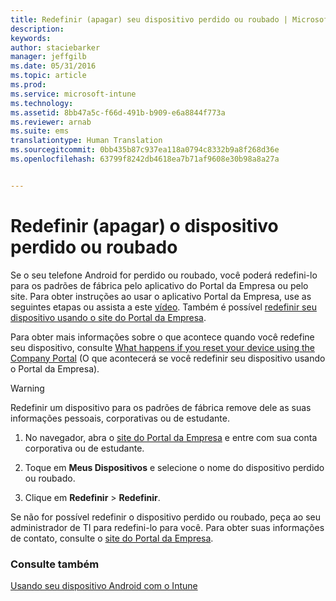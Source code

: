 ```yaml
---
title: Redefinir (apagar) seu dispositivo perdido ou roubado | Microsoft Intune
description: 
keywords: 
author: staciebarker
manager: jeffgilb
ms.date: 05/31/2016
ms.topic: article
ms.prod: 
ms.service: microsoft-intune
ms.technology: 
ms.assetid: 8bb47a5c-f66d-491b-b909-e6a8844f773a
ms.reviewer: arnab
ms.suite: ems
translationtype: Human Translation
ms.sourcegitcommit: 0bb435b87c937ea118a0794c8332b9a8f268d36e
ms.openlocfilehash: 63799f8242db4618ea7b71af9608e30b98a8a27a


---
```



# Redefinir (apagar) o dispositivo perdido ou roubado

Se o seu telefone Android for perdido ou roubado, você poderá redefini-lo para os padrões de fábrica pelo aplicativo do Portal da Empresa ou pelo site. Para obter instruções ao usar o aplicativo Portal da Empresa, use as seguintes etapas ou assista a este [vídeo](http://aka.ms/ly1x17). Também é possível [redefinir seu dispositivo usando o site do Portal da Empresa](reset-your-device-cpwebsite.md).

Para obter mais informações sobre o que acontece quando você redefine seu dispositivo, consulte [What happens if you reset your device using the Company Portal](what-happens-if-you-reset-your-device-using-the-company-portal-android.md) (O que acontecerá se você redefinir seu dispositivo usando o Portal da Empresa).

> [!WARNING] 
> Redefinir um dispositivo para os padrões de fábrica remove dele as suas informações pessoais, corporativas ou de estudante.

1.  No navegador, abra o [site do Portal da Empresa](http://portal.manage.microsoft.com) e entre com sua conta corporativa ou de estudante.

2.  Toque em **Meus Dispositivos** e selecione o nome do dispositivo perdido ou roubado.

3.  Clique em **Redefinir** &gt; **Redefinir**.

Se não for possível redefinir o dispositivo perdido ou roubado, peça ao seu administrador de TI para redefini-lo para você. Para obter suas informações de contato, consulte o [site do Portal da Empresa](http://portal.manage.microsoft.com).

### Consulte também
[Usando seu dispositivo Android com o Intune](using-your-android-device-with-intune.md)




<!--HONumber=Jun16_HO4-->


